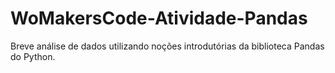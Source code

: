 # WoMakersCode-Atividade-Pandas
Breve análise de dados utilizando noções introdutórias da biblioteca Pandas do Python.
